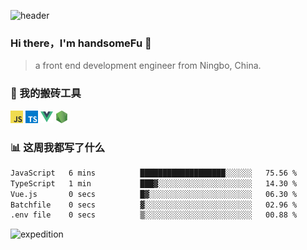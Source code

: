 ![header](https://raw.githubusercontent.com/fzq1998/fzq1998/master/header.png)

### Hi there，I'm handsomeFu 👋

> a front end development engineer from Ningbo, China.

### 🔧 我的搬砖工具
<code><img height="20" src="https://raw.githubusercontent.com/github/explore/80688e429a7d4ef2fca1e82350fe8e3517d3494d/topics/javascript/javascript.png" alt="javascript"></code>
<code><img height="20" src="https://raw.githubusercontent.com/github/explore/80688e429a7d4ef2fca1e82350fe8e3517d3494d/topics/typescript/typescript.png" alt="typescript"></code>
<code><img height="20" src="https://raw.githubusercontent.com/github/explore/80688e429a7d4ef2fca1e82350fe8e3517d3494d/topics/vue/vue.png" alt="vue"></code>
<code><img height="20" src="https://raw.githubusercontent.com/github/explore/80688e429a7d4ef2fca1e82350fe8e3517d3494d/topics/nodejs/nodejs.png" alt="nodejs"></code>



### 📊 这周我都写了什么
<!--START_SECTION:waka-->

```txt
JavaScript   6 mins          ███████████████████░░░░░░   75.56 %
TypeScript   1 min           ███▓░░░░░░░░░░░░░░░░░░░░░   14.30 %
Vue.js       0 secs          █▓░░░░░░░░░░░░░░░░░░░░░░░   06.30 %
Batchfile    0 secs          ▓░░░░░░░░░░░░░░░░░░░░░░░░   02.96 %
.env file    0 secs          ▒░░░░░░░░░░░░░░░░░░░░░░░░   00.88 %
```

<!--END_SECTION:waka-->


![expedition](https://raw.githubusercontent.com/fzq1998/fzq1998/master/expedition.gif)

